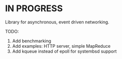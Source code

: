 # IN PROGRESS

Library for asynchronous, event driven networking.


TODO:
1) Add benchmarking
1) Add examples: HTTP server, simple MapReduce
1) Add kqueue instead of epoll for systembsd support
